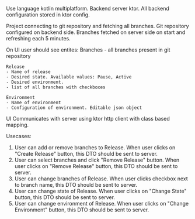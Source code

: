 Use language kotlin multiplatform.
Backend server ktor.
All backend configuration stored in ktor config.


Project connecting to git repository and fetching all branches.
Git repository configured on backend side.
Branches fetched on server side on start and refreshing each 5 minutes.

On UI user should see entites:
    Branches - all branches present in git repository

    Release
    - Name of release
    - Desired state. Available values: Pause, Active
    - Desired environment. 
    - list of all branches with checkboxes

    Environment
    - Name of environment
    - Configuration of environment. Editable json object

UI Communicates with server using ktor http client with class based mapping.

Usecases:
1. User can add or remove branches to Release.
When user clicks on "Create Release" button, this DTO should be sent to server.
2. User can select branches and click "Remove Release" button.
When user clicks on "Remove Release" button, this DTO should be sent to server.
3. User can change branches of Release.
When user clicks checkbox next to branch name, this DTO should be sent to server.
4. User can change state of Release.
When user clicks on "Change State" button, this DTO should be sent to server.
5. User can change environment of Release.
When user clicks on "Change Environment" button, this DTO should be sent to server.

